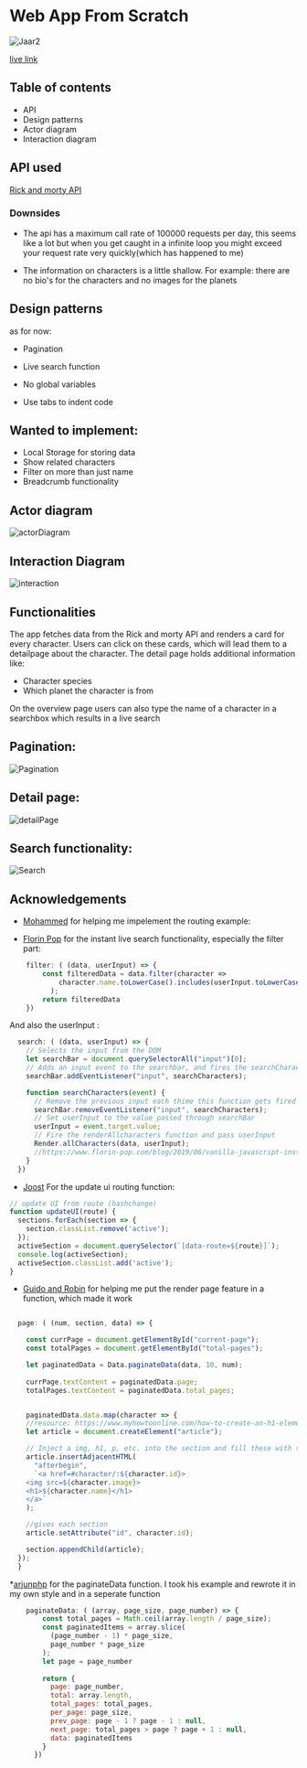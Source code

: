 # Web App From Scratch 

![Jaar2](https://user-images.githubusercontent.com/47485018/73750395-64639580-475d-11ea-8e5b-65df65fe5064.png)

[live link](https://countnick.github.io/web-app-from-scratch-1920/)

## Table of contents

* API
* Design patterns
* Actor diagram
* Interaction diagram

## API used

[Rick and morty API](https://rickandmortyapi.com/)

### Downsides

* The api has a maximum call rate of 100000 requests per day, this seems like a lot but when you get caught in a infinite loop you might exceed your request rate very quickly(which has happened to me)

* The information on characters is a little shallow. For example: there are no bio's for the characters and no images for the planets

## Design patterns

as for now:

* Pagination

* Live search function

* No global variables

* Use tabs to indent code


## Wanted to implement: 

* Local Storage for storing data
* Show related characters
* Filter on more than just name
* Breadcrumb functionality
 

## Actor diagram

![actorDiagram](https://i.imgur.com/CeDZ0Tg.png)

## Interaction Diagram

![interaction](https://i.imgur.com/oO8GskE.png)

## Functionalities

The app fetches data from the Rick and morty API and renders a card for every character. Users can click on these cards, which will lead them to a detailpage about the character. The detail page holds additional information like: 

* Character species
* Which planet the character is from 

On the overview page users can also type the name of a character in a searchbox which results in a live search


## Pagination: 
![Pagination](https://user-images.githubusercontent.com/47485018/75518707-d7c99180-5a01-11ea-8f3f-7fc32007577e.gif)


## Detail page: 
![detailPage](https://user-images.githubusercontent.com/47485018/75518633-b072c480-5a01-11ea-98c3-037560805532.gif)

## Search functionality:
![Search](https://user-images.githubusercontent.com/47485018/75518551-7c979f00-5a01-11ea-8649-f1e9a9dfae0d.gif)


## Acknowledgements

* [Mohammed](https://github.com/MohamadAlGhorani) for helping me impelement the routing example:

* [Florin Pop](https://www.florin-pop.com/blog/2019/06/vanilla-javascript-instant-search/) for the instant live search functionality, especially the filter part: 
```js
    filter: ( (data, userInput) => {
        const filteredData = data.filter(character =>
            character.name.toLowerCase().includes(userInput.toLowerCase())
          );
        return filteredData
    })
```
And also the userInput :
```js
  search: ( (data, userInput) => {
    // Selects the input from the DOM
    let searchBar = document.querySelectorAll("input")[0];
    // Adds an input event to the searchbar, and fires the searchCharacters function
    searchBar.addEventListener("input", searchCharacters);

    function searchCharacters(event) {
      // Remove the previous input each thime this function gets fired
      searchBar.removeEventListener("input", searchCharacters);
      // Set userInput to the value passed through searchBar
      userInput = event.target.value;
      // Fire the renderAllcharacters function and pass userInput
      Render.allCharacters(data, userInput);
      //https://www.florin-pop.com/blog/2019/06/vanilla-javascript-instant-search/
    }
  })
```


* [Joost]() For the update ui routing function:
```js
// update UI from route (hashchange)
function updateUI(route) {
  sections.forEach(section => {
    section.classList.remove('active');
  });
  activeSection = document.querySelector(`[data-route=${route}]`);
  console.log(activeSection);
  activeSection.classList.add('active');
}
```

* [Guido and Robin]() for helping me put the render page feature in a function, which made it work
```js

  page: ( (num, section, data) => {

    const currPage = document.getElementById("current-page");
    const totalPages = document.getElementById("total-pages");

    let paginatedData = Data.paginateData(data, 10, num);
    
    currPage.textContent = paginatedData.page;
    totalPages.textContent = paginatedData.total_pages;


    paginatedData.data.map(character => {
    //resource: https://www.myhowtoonline.com/how-to-create-an-h1-element-with-javascript/
    let article = document.createElement("article");

    // Inject a img, h1, p, etc. into the section and fill these with the found character's data
    article.insertAdjacentHTML(
      "afterbegin",
      `<a href=#character/:${character.id}>
    <img src=${character.image}>
    <h1>${character.name}</h1>
    </a>`
    );

    //gives each section
    article.setAttribute("id", character.id);

    section.appendChild(article);
  });
  }

```

*[arjunphp](https://arjunphp.com/can-paginate-array-objects-javascript/) for the paginateData function. I took his example and rewrote it in my own style and in a seperate function 

```js
    paginateData: ( (array, page_size, page_number) => {
        const total_pages = Math.ceil(array.length / page_size);
        const paginatedItems = array.slice(
          (page_number - 1) * page_size,
          page_number * page_size
        );
        let page = page_number
    
        return {
          page: page_number,
          total: array.length,
          total_pages: total_pages,
          per_page: page_size,
          prev_page: page - 1 ? page - 1 : null,
          next_page: total_pages > page ? page + 1 : null,
          data: paginatedItems
        }
      })
```
